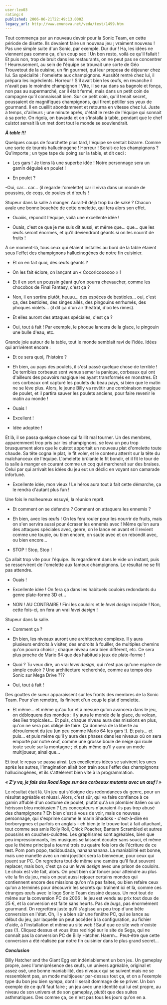 ```yaml
---
user:leo03
rating:4
published: 2006-06-21T22:49:13.000Z
legacy_url: http://www.emunova.net/veda/test/1499.htm
---
```

Tout commença par un nouveau devoir pour la Sonic Team, en cette période de disette. Ils devaient faire un nouveau jeu ; vraiment nouveau ! Pas une simple suite d'un Sonic, par exemple. Dur dur ! Ha, les idées ne viennent pas comme ça, d'un coup sec ! Un bon resto, voilà ce qu'il fallait ! Et puis non, trop de bruit dans les restaurants, on ne peut pas se concentrer ! Heureusement, au sein de l'équipe se trouvait une sorte de Géo Trouvetout de la cuisine, un fin gourmet, qui leur proposa de déjeuner chez lui. Sa spécialité : l'omelette aux champignons. Aussitôt rentré chez lui, il prépara les ingrédients. Horreur ! S'il avait bien les œufs, en revanche il n'avait pas le moindre champignon ! Vite, il se rua dans sa bagnole et fonça, non pas au supermarché, car il était fermé, mais dans un petit coin de campagne qu'il connaissait bien. Sur ce petit coin, qu'il tenait secret, poussaient de magnifiques champignons, qui firent pétiller ses yeux de gourmand. Il en cueillit abondamment et retourna en vitesse chez lui. Juste à temps, d'ailleurs ; une minute après, c'était le reste de l'équipe qui sonnait à sa porte. On rigola, on bavarda et on s'installa à table, pendant que le chef cuistot servait là un met dont tout le monde se souviendrait.  

  

_**À table !!!**_  

  

Quelques coups de fourchette plus tard, l'équipe se sentait bizarre. Comme une sorte de tournis hallucinogène ! Horreur ! Serait-ce les champignons ? Qu'importe ; un type tape du poing sur la table, et dit ceci :  

- Les gars ! Je tiens là une superbe idée ! Notre personnage sera un gamin déguisé en poulet !  

- En poulet ?  

-Oui, car... car... (il regarde l'omelette) car il vivra dans un monde de poussins, de coqs, de poules et d'œufs !  

Stupeur dans la salle à manger. Aurait-il déjà trop bu de saké ? Chacun avale une bonne bouchée de cette omelette, qui fera alors son effet.  

- Ouaiiis, répondit l'équipe, voilà une excellente idée !  

- Ouais, c'est ce que je me suis dit aussi, et même que... que... que les œufs seront énormes, et qu'il deviendront géants si on les nourrit de fruits !  

À ce moment-là, tous ceux qui étaient installés au bord de la table étaient sous l'effet des champignons hallucinogènes de notre fin cuisinier.  

- Et on en fait quoi, des œufs géants ?  

- On les fait éclore, on lançant un « Cocoricoooooo » !  

- Et il en sort un poussin géant qu'on pourra chevaucher, comme les chocobos de Final Fantasy, c'est ça ?  

- Non, il en sortira plutôt, heuuu... des espèces de bestioles... oui, c'est ça, des bestioles, des singes ailés, des pingouins enrhumés, des phoques violets... (il dit ça d'un air théâtral, d'où les rimes).  

- Et elles auront des attaques spéciales, c'est ça ?  

- Oui, tout à fait ! Par exemple, le phoque lancera de la glace, le pingouin une bulle d'eau, etc.  

Grande joie autour de la table, tout le monde semblait ravi de l'idée. Idées qui arrivèrent encore :  

- Et ce sera quoi, l'histoire ?  

- Eh bien, au pays des poulets, il s'est passé quelque chose de terrible ! De terribles corbeaux sont venus semer la panique, corbeaux qui ont d'ailleurs des pouvoirs magique les ayant transformés en monstres. Et ces corbeaux ont capturé les poulets du beau pays, si bien que le matin ne se lève plus. Alors, le jeune Billy va revêtir une combinaison magique de poulet, et il partira sauver les poulets anciens, pour faire revenir le matin au monde !  

- Ouais !  

- Excellent !  

- Idée adoptée !  

  

Et là, il se passa quelque chose qui faillit mal tourner. Un des membres, apparemment trop pris par les champignons, se leva un peu trop brusquement alors que le cuistot apportait un nouveau plat d'omelette toute chaude. Sa tête cogna le plat, le fit voler, et le contenu atterrit sur la tête du malchanceux de l'équipe. L'omelette brûlante le fit bondir, et il fit le tour de la salle à manger en courant comme un coq qui marcherait sur des braises. Celui par qui arrivait les idées du jeu eut un déclic en voyant son camarade infortuné.  

- Excellente idée, mon vieux ! Le héros aura tout à fait cette démarche, ça le rendra d'autant plus fun !  

  

Une fois le malheureux essuyé, la réunion reprit.  

- Et comment on se défendra ? Comment on attaquera les ennemis ?  

- Eh bien, avec les œufs ! On les fera rouler pour les nourrir de fruits, mais on s'en servira aussi pour écraser les ennemis avec ! Même qu'on aura des attaques spéciales avec, genre, on le lance en avant et il revient comme une toupie, ou bien encore, on saute avec et on rebondit avec, ou bien encore...  

- STOP ! Stop, Stop !  

Ça allait trop vite pour l'équipe. Ils regardèrent dans le vide un instant, puis se resservirent de l'omelette aux fameux champignons. Le résultat ne se fit pas attendre.  

- Ouais !  

- Excellente idée ! On fera ça dans les habituels couloirs redondants du genre plate-forme 3D et...  

- NON ! AU CONTRAIRE ! Fini les couloirs et le _level design_ insipide ! Non, cette fois-ci, on fera un vrai _level design_ !  

Stupeur dans la salle.  

- Comment ça ?  

- Eh bien, les niveaux auront une architecture complexe. Il y aura plusieurs endroits à visiter, des endroits à fouiller, de multiples chemins qu'on pourra choisir ; chaque niveau sera bien différent, etc. Ce sera plus proche de Mario 64 que des habituels jeux de plate-forme !  

- Quoi ? Tu veux dire, un vrai _level design_, qui n'est pas qu'une espèce de simple couloir ? Une architecture recherchée, comme au temps des Sonic sur Mega Drive ???  

- Oui, tout à fait !  

Des gouttes de sueur apparaissent sur les fronts des membres de la Sonic Team. Pour s'en remettre, ils finirent d'un coup le plat d'omelette.  

- Et même... et même qu'au fur et à mesure qu'on avancera dans le jeu, on débloquera des mondes : il y aura le monde de la glace, du volcan, des îles tropicales... Et puis, chaque niveau aura des missions en plus, qu'on ne sera pas obligé de faire. Ça donnera de la liberté au déroulement du jeu (un peu comme Mario 64 les gars !). Et puis... et puis... et puis même qu'il y aura des phases dans les niveaux où on sera emporté par notre œuf, comme une grosse boule de neige qui roule toute seule sur la montagne ; et puis même qu'il y aura un mode multijoueur, ainsi que...  

Et tout le repas se passa ainsi. Les excellentes idées se suivirent les unes après les autres, l'imagination allait bon train sous l'effet des champignons hallucinogènes, et ils s'attelèrent bien vite à la programmation.  

  

_**« Z'y va, je fais des Road Rage sur des corbeaux mutants avec un œuf ! »**_  

  

Le résultat était là. Un jeu qui s'éloigne des redondances du genre, pour un résultat agréable et réussi. Alors, c'est sûr, qui va faire confiance à ce gamin affublé d'un costume de poulet, plutôt qu'à un plombier italien ou un hérisson bleu mobiusien ? Les concepteurs n'auraient-ils pas trop abusé des champignons ? Eh bien c'est à vous de voir, mais ce nouveau personnage, qui s'exprime comme le marin Shadoks - c'est-à-dire en borborygmes et parfois en anglais - eh bien je le trouve tout à fait attachant, tout comme ses amis Rolly Roll, Chick Poacher, Bantam Scrambled et autres poussins en couches-culottes. Les graphismes sont agréables, bien que peu impressionnants, les musiques se laissent écouter sans souci, et même que le thème principal a tourné trois ou quatre fois lors de l'écriture de ce test. Pom pom popo, tadidoudada, nananananana. La maniabilité est bonne, mais une manette avec un mini joystick sera la bienvenue, pour ceux qui jouent sur PC. On regrettera tout de même une caméra qu'il faut souvent replacer, mais bon, c'est ça ou un _level design_ avec une prison de couloirs. Le choix est vite fait, alors. On peut bien sûr foncer pour atteindre au plus vite la fin du jeu, mais on peut aussi rejouer certains mondes qui contiennent encore des missions qu'on n'a pas faites, ou bien refaire ceux qu'on a terminés pour découvrir les secrets qui traînent ici et là, comme ces étranges œufs avec le logo Sonic Team dessiné dessus. Un mot tout de même sur la conversion PC de 2006 : le jeu est vendu au prix tout doux de 25 €, et la conversion est faite sans heurts. Pas de _bugs_, pas énormément gourmand. On regrettera juste qu'il s'agisse un peu trop d'une bête conversion en l'état. Oh, il y a bien sûr une fenêtre PC, qui se lance au début du jeu, par laquelle on peut accéder à la configuration, au fichier d'aide, à l'installation et même au site web ! Sauf que ce site web n'existe pas (!). Cliquez dessus et vous êtes redirigé sur le site de Sega, qui ne connaît pas la conversion PC de Billy Hatcher. Haerm... Peut-être que cette conversion a été réalisée par notre fin cuisinier dans le plus grand secret...  

  

_**Conclusion**_  

  

Billy Hatcher and the Giant Egg est indéniablement un bon jeu. Un gameplay propre, avec l'omniprésence des œufs, un univers agréable, original et assez osé, une bonne maniabilité, des niveaux qui se suivent mais ne se ressemblent pas, un mode multijoueur par-dessus tout ça, et on a l'exemple type du bon jeu bien sympa, dont il serait dommage de se priver. Un bon exemple de ce qu'il faut faire ; un jeu avec une identité qui lui est propre, au niveau de son univers et de son gameplay, plutôt que des suites asthmatiques. Des comme ça, ce n'est pas tous les jours qu'on en a.
